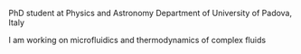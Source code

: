 PhD student at Physics and Astronomy Department of University of Padova, Italy

I am working on microfluidics and thermodynamics of complex fluids
